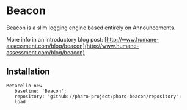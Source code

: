 # Beacon

Beacon is a slim logging engine based entirely on Announcements.

More info in an introductory blog post:
[http://www.humane-assessment.com/blog/beacon](http://www.humane-assessment.com/blog/beacon)


## Installation

```smalltalk
Metacello new
   baseline: 'Beacon';
   repository: 'github://pharo-project/pharo-beacon/repository';
   load
```

